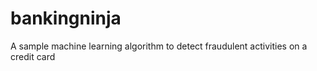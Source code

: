 # bankingninja
A sample machine learning algorithm to detect fraudulent activities on a credit card
